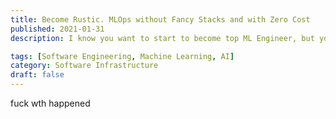 ```yaml
---
title: Become Rustic. MLOps without Fancy Stacks and with Zero Cost
published: 2021-01-31
description: I know you want to start to become top ML Engineer, but you don't have fancy production setup. A beginner-friendly, cost-free MLOps setup using Colab, Drive, MLflow, and Ngrok, no fancy cloud platforms needed.

tags: [Software Engineering, Machine Learning, AI]
category: Software Infrastructure
draft: false
---
```

fuck wth happened